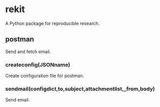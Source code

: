 # rekit
A Python package for reproducible research.
## postman
Send and fetch email.
### createconfig(JSONname)
Create configuration file for postman.
### sendmail(configdict,to,subject,attachmentlist,_from,body)
Send email.
